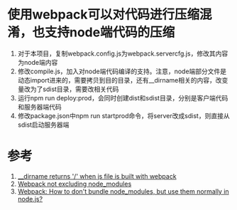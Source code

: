 # 使用webpack可以对代码进行压缩混淆，也支持node端代码的压缩

1. 对于本项目，复制webpack.config.js为webpack.servercfg.js，修改其内容为node端内容
2. 修改compile.js，加入对node端代码编译的支持。注意，node端部分文件是动态import进来的，需要拷贝到目的目录，还有__dirname相关的内容，改变量改为了sdist目录，需要改相关代码
3. 运行npm run deploy:prod，会同时创建dist和sdist目录，分别是客户端代码和服务器端代码
4. 修改package.json中npm run startprod命令，将server改成sdist，则直接从sdist启动服务器端


# 参考
1. [__dirname returns '/' when js file is built with webpack](https://github.com/webpack/webpack/issues/1599)
2. [Webpack not excluding node_modules](http://stackoverflow.com/questions/33001237/webpack-not-excluding-node-modules)
3. [Webpack: How to don't bundle node_modules, but use them normally in node.js?](https://github.com/webpack/webpack/issues/603)
